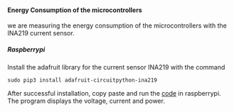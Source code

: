 #### Energy Consumption of the microcontrollers

we are measuring the energy consumption of the microcontrollers with the INA219 current sensor.

##### Raspberrypi

Install the adafruit library for the current sensor INA219 with the command 

``sudo pip3 install adafruit-circuitpython-ina219``

After successful installation, copy paste and run the [code](https://github.com/Ramya-Jayaraman-CseJku/DT_API/energy_Consumption/energyConsumption.py) in raspberrypi. The program displays the voltage, current and power.





